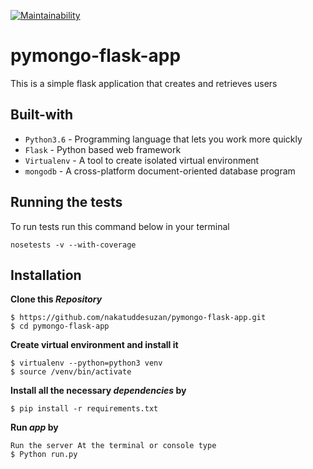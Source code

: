 [![Maintainability](https://api.codeclimate.com/v1/badges/86071e30b5ee27defdd5/maintainability)](https://codeclimate.com/github/nakatuddesuzan/pymongo-flask-app/maintainability)

# pymongo-flask-app

This is a simple flask application  that creates and retrieves users

## Built-with
- `Python3.6` - Programming language that lets you work more quickly
- `Flask` - Python based web framework
- `Virtualenv` - A tool to create isolated virtual environment
- `mongodb` - A cross-platform document-oriented database program

## Running the tests
To run tests run this command below in your terminal

```
nosetests -v --with-coverage
```
## Installation
**Clone this _Repository_**
```
$ https://github.com/nakatuddesuzan/pymongo-flask-app.git
$ cd pymongo-flask-app
```
**Create virtual environment and install it**
```
$ virtualenv --python=python3 venv
$ source /venv/bin/activate
```
**Install all the necessary _dependencies_ by**
```
$ pip install -r requirements.txt

```
**Run _app_ by**

```
Run the server At the terminal or console type
$ Python run.py
```
